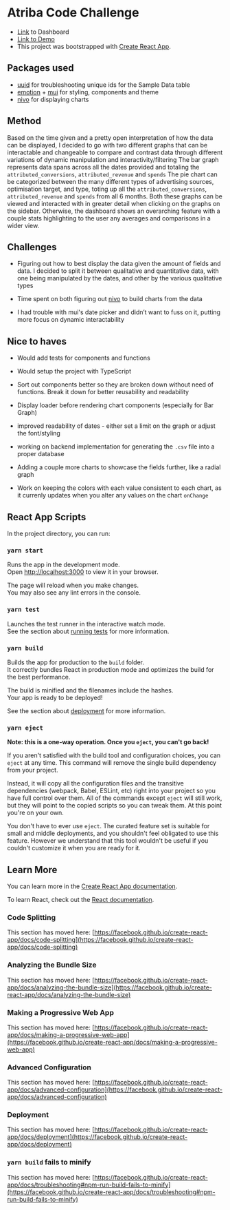 # Atriba Code Challenge

- [Link](https://marishkazachariah.github.io/adtriba-code-challenge/) to Dashboard
- [Link to Demo](https://drive.google.com/file/d/1LDxr1rUFZgR35DGKZN9Qr2X2gPTYRN45/view?usp=sharing)
- This project was bootstrapped with [Create React App](https://github.com/facebook/create-react-app).

## Packages used

- [uuid](https://github.com/uuidjs/uuid) for troubleshooting unique ids for the Sample Data table
- [emotion](https://emotion.sh/docs/styled) + [mui](https://mui.com/material-ui/) for styling, components and theme
- [nivo](https://nivo.rocks/) for displaying charts

## Method

Based on the time given and a pretty open interpretation of how the data can be displayed, I decided to go with two different graphs that can be interactable and changeable to compare and contrast data through different variations of dynamic manipulation and interactivity/filtering
The bar graph represents data spans across all the dates provided and totaling the `attributed_conversions`, `attributed_revenue` and `spends`
The pie chart can be categorized between the many different types of advertising sources, optimisation target, and type, toting up all the `attributed_conversions`, `attributed_revenue` and `spends` from all 6 months.
Both these graphs can be viewed and interacted with in greater detail when clicking on the graphs on the sidebar. Otherwise, the dashboard shows an overarching feature with a couple stats highlighting to the user any averages and comparisons in a wider view.

## Challenges

- Figuring out how to best display the data given the amount of fields and data. I decided to split it between qualitative and quantitative data, with one being manipulated by the dates, and other by the various qualitative types

- Time spent on both figuring out [nivo](<(https://nivo.rocks/)>) to build charts from the data

- I had trouble with mui's date picker and didn’t want to fuss on it, putting more focus on dynamic interactability

## Nice to haves

- Would add tests for components and functions

- Would setup the project with TypeScript

- Sort out components better so they are broken down without need of functions. Break it down for better reusability and readability

- Display loader before rendering chart components (especially for Bar Graph)

- improved readability of dates - either set a limit on the graph or adjust the font/styling

- working on backend implementation for generating the `.csv` file into a proper database

- Adding a couple more charts to showcase the fields further, like a radial graph

- Work on keeping the colors with each value consistent to each chart, as it currenly updates when you alter any values on the chart `onChange`

## React App Scripts

In the project directory, you can run:

### `yarn start`

Runs the app in the development mode.\
Open [http://localhost:3000](http://localhost:3000) to view it in your browser.

The page will reload when you make changes.\
You may also see any lint errors in the console.

### `yarn test`

Launches the test runner in the interactive watch mode.\
See the section about [running tests](https://facebook.github.io/create-react-app/docs/running-tests) for more information.

### `yarn build`

Builds the app for production to the `build` folder.\
It correctly bundles React in production mode and optimizes the build for the best performance.

The build is minified and the filenames include the hashes.\
Your app is ready to be deployed!

See the section about [deployment](https://facebook.github.io/create-react-app/docs/deployment) for more information.

### `yarn eject`

**Note: this is a one-way operation. Once you `eject`, you can't go back!**

If you aren't satisfied with the build tool and configuration choices, you can `eject` at any time. This command will remove the single build dependency from your project.

Instead, it will copy all the configuration files and the transitive dependencies (webpack, Babel, ESLint, etc) right into your project so you have full control over them. All of the commands except `eject` will still work, but they will point to the copied scripts so you can tweak them. At this point you're on your own.

You don't have to ever use `eject`. The curated feature set is suitable for small and middle deployments, and you shouldn't feel obligated to use this feature. However we understand that this tool wouldn't be useful if you couldn't customize it when you are ready for it.

## Learn More

You can learn more in the [Create React App documentation](https://facebook.github.io/create-react-app/docs/getting-started).

To learn React, check out the [React documentation](https://reactjs.org/).

### Code Splitting

This section has moved here: [https://facebook.github.io/create-react-app/docs/code-splitting](https://facebook.github.io/create-react-app/docs/code-splitting)

### Analyzing the Bundle Size

This section has moved here: [https://facebook.github.io/create-react-app/docs/analyzing-the-bundle-size](https://facebook.github.io/create-react-app/docs/analyzing-the-bundle-size)

### Making a Progressive Web App

This section has moved here: [https://facebook.github.io/create-react-app/docs/making-a-progressive-web-app](https://facebook.github.io/create-react-app/docs/making-a-progressive-web-app)

### Advanced Configuration

This section has moved here: [https://facebook.github.io/create-react-app/docs/advanced-configuration](https://facebook.github.io/create-react-app/docs/advanced-configuration)

### Deployment

This section has moved here: [https://facebook.github.io/create-react-app/docs/deployment](https://facebook.github.io/create-react-app/docs/deployment)

### `yarn build` fails to minify

This section has moved here: [https://facebook.github.io/create-react-app/docs/troubleshooting#npm-run-build-fails-to-minify](https://facebook.github.io/create-react-app/docs/troubleshooting#npm-run-build-fails-to-minify)
